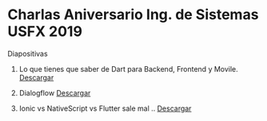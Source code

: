 # Charlas Aniversario Ing. de Sistemas USFX 2019

Diapositivas

1. Lo que tienes que saber de Dart para Backend, Frontend y Movile.
[Descargar](lo-que-tienes-que-saber-de-dart-para-Backend-frontend-Mobile.pdf)

2. Dialogflow
[Descargar](dialogflow.pdf)

2. Ionic vs NativeScript vs Flutter sale mal ..
[Descargar](IonicvsNativeScriptvsFlutter.pptx)